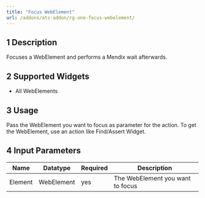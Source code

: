 ```yaml
---
title: "Focus WebElement"
url: /addons/ats-addon/rg-one-focus-webelement/
---
```


## 1 Description

Focuses a WebElement and performs a Mendix wait afterwards.

## 2 Supported Widgets

* All WebElements

## 3 Usage

Pass the WebElement you want to focus as parameter for the action. To get the WebElement, use an action like Find/Assert Widget.

## 4 Input Parameters

Name | Datatype | Required | Description
--- | --- | --- | ---
Element | WebElement | yes | The WebElement you want to focus
